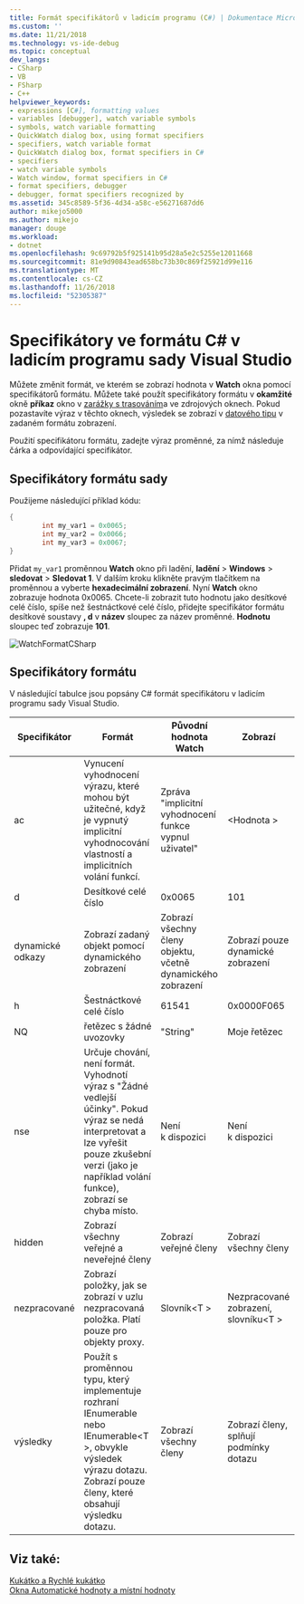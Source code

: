 ```yaml
---
title: Formát specifikátorů v ladicím programu (C#) | Dokumentace Microsoftu
ms.custom: ''
ms.date: 11/21/2018
ms.technology: vs-ide-debug
ms.topic: conceptual
dev_langs:
- CSharp
- VB
- FSharp
- C++
helpviewer_keywords:
- expressions [C#], formatting values
- variables [debugger], watch variable symbols
- symbols, watch variable formatting
- QuickWatch dialog box, using format specifiers
- specifiers, watch variable format
- QuickWatch dialog box, format specifiers in C#
- specifiers
- watch variable symbols
- Watch window, format specifiers in C#
- format specifiers, debugger
- debugger, format specifiers recognized by
ms.assetid: 345c8589-5f36-4d34-a58c-e56271687dd6
author: mikejo5000
ms.author: mikejo
manager: douge
ms.workload:
- dotnet
ms.openlocfilehash: 9c69792b5f925141b95d28a5e2c5255e12011668
ms.sourcegitcommit: 81e9d90843ead658bc73b30c869f25921d99e116
ms.translationtype: MT
ms.contentlocale: cs-CZ
ms.lasthandoff: 11/26/2018
ms.locfileid: "52305387"
---
```

# <a name="format-specifiers-in-c-in-the-visual-studio-debugger"></a>Specifikátory ve formátu C# v ladicím programu sady Visual Studio
Můžete změnit formát, ve kterém se zobrazí hodnota v **Watch** okna pomocí specifikátorů formátu. Můžete také použít specifikátory formátu v **okamžité** okně **příkaz** okno v [zarážky s trasováním](../debugger/using-breakpoints.md#BKMK_Print_to_the_Output_window_with_tracepoints)a ve zdrojových oknech. Pokud pozastavíte výraz v těchto oknech, výsledek se zobrazí v [datového tipu](../debugger/view-data-values-in-data-tips-in-the-code-editor.md) v zadaném formátu zobrazení.  
  
 Použití specifikátoru formátu, zadejte výraz proměnné, za nímž následuje čárka a odpovídající specifikátor.  
  
## <a name="set-format-specifiers"></a>Specifikátory formátu sady  
Použijeme následující příklad kódu:   
  
```csharp  
{  
        int my_var1 = 0x0065;  
        int my_var2 = 0x0066;  
        int my_var3 = 0x0067;  
}  
```  
  
 Přidat `my_var1` proměnnou **Watch** okno při ladění, **ladění** > **Windows** > **sledovat**  >  **Sledovat 1**. V dalším kroku klikněte pravým tlačítkem na proměnnou a vyberte **hexadecimální zobrazení**. Nyní **Watch** okno zobrazuje hodnota 0x0065. Chcete-li zobrazit tuto hodnotu jako desítkové celé číslo, spíše než šestnáctkové celé číslo, přidejte specifikátor formátu desítkové soustavy **, d** v **název** sloupec za název proměnné. **Hodnotu** sloupec teď zobrazuje **101**.   
  
 ![WatchFormatCSharp](../debugger/media/watchformatcsharp.png "WatchFormatCSharp")  
  
## <a name="format-specifiers"></a>Specifikátory formátu  
 V následující tabulce jsou popsány C# formát specifikátoru v ladicím programu sady Visual Studio.  
  
|Specifikátor|Formát|Původní hodnota Watch|Zobrazí|  
|---------------|------------|--------------------------|--------------|  
|ac|Vynucení vyhodnocení výrazu, které mohou být užitečné, když je vypnutý implicitní vyhodnocování vlastností a implicitních volání funkcí.|Zpráva "implicitní vyhodnocení funkce vypnul uživatel"|\<Hodnota >|  
|d|Desítkové celé číslo|0x0065|101|  
|dynamické odkazy|Zobrazí zadaný objekt pomocí dynamického zobrazení|Zobrazí všechny členy objektu, včetně dynamického zobrazení|Zobrazí pouze dynamické zobrazení|  
|h|Šestnáctkové celé číslo|61541|0x0000F065|  
|NQ|řetězec s žádné uvozovky|"String"|Moje řetězec|  
|nse|Určuje chování, není formát. Vyhodnotí výraz s "Žádné vedlejší účinky". Pokud výraz se nedá interpretovat a lze vyřešit pouze zkušební verzi (jako je například volání funkce), zobrazí se chyba místo.|Není k dispozici|Není k dispozici|
|hidden|Zobrazí všechny veřejné a neveřejné členy|Zobrazí veřejné členy|Zobrazí všechny členy|  
|nezpracované|Zobrazí položky, jak se zobrazí v uzlu nezpracovaná položka. Platí pouze pro objekty proxy.|Slovník\<T >|Nezpracované zobrazení, slovníku\<T >|  
|výsledky|Použít s proměnnou typu, který implementuje rozhraní IEnumerable nebo IEnumerable\<T >, obvykle výsledek výrazu dotazu. Zobrazí pouze členy, které obsahují výsledku dotazu.|Zobrazí všechny členy|Zobrazí členy, splňují podmínky dotazu|  
  
## <a name="see-also"></a>Viz také:  
 [Kukátko a Rychlé kukátko](../debugger/watch-and-quickwatch-windows.md)   
 [Okna Automatické hodnoty a místní hodnoty](../debugger/autos-and-locals-windows.md)
